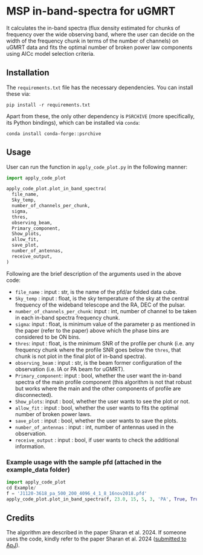# MSP in-band-spectra for uGMRT
It calculates the in-band spectra (flux density estimated for chunks of frequency over the wide observing band, where the user can decide on the width of the frequency chunk in terms of the number of channels) on uGMRT data and fits the optimal number of broken power law components using AICc model selection criteria.

## Installation
The `requirements.txt` file has the necessary dependencies. You can install these via:

```
pip install -r requirements.txt
```
Apart from these, the only other dependency is `PSRCHIVE` (more specifically, its Python bindings), which can be installed via `conda`:

```
conda install conda-forge::psrchive
```

## Usage
User can run the function in `apply_code_plot.py` in the following manner:

```python
import apply_code_plot

apply_code_plot.plot_in_band_spectra(
  file_name,
  Sky_temp,
  number_of_channels_per_chunk,
  sigma,
  thres,
  observing_beam,
  Primary_component,
  Show_plots,
  allow_fit,
  save_plot,
  number_of_antennas,
  receive_output,
)
```

Following are the brief description of the arguments used in the above code:

- ```file_name``` : input : str, is the name of the pfd/ar folded data cube.
- ```Sky_temp``` : input : float, is the sky temperature of the sky at the central frequency of the wideband telescope and the RA, DEC of the pulsar.
- ```number_of_channels_per_chunk```: input : int, number of channel to be taken in each in-band spectra frequency chunk.
- ```sigma```: input : float, is minimum value of the parameter p as mentioned in the paper (refer to the paper) above which the phase bins are considered to be ON bins.
- ```thres```: input : float, is the minimum SNR of the profile per chunk (i.e. any frequency chunk where the profile SNR goes below the ```thres```, that chunk is not plot in the final plot of in-band spectra).
- ```observing_beam``` : input : str, is the beam former configuration of the observation (i.e. IA or PA beam for uGMRT).
- ```Primary_component```: input : bool, whether the user want the in-band spectra of the main profile component (this algorithm is not that robust but works where the main and the other components of profile are disconnected).
- ```Show_plots```: input : bool, whether the user wants to see the plot or not.
- ```allow_fit``` : input : bool, whether the user wants to fits the optimal number of broken power laws.
- ```save_plot``` : input : bool, whether the user wants to save the plots.
- ```number_of_antennas``` : input : int, number of antennas used in the observation.
- ```receive_output```  : input : bool, if user wants to check the additional information.

### Example usage with the sample pfd (attached in the example_data folder)

```python
import apply_code_plot
cd Example/
f = 'J1120-3618_pa_500_200_4096_4_1_8_16nov2018.pfd'
apply_code_plot.plot_in_band_spectra(f, 23.0, 15, 5, 3, 'PA', True, True, True, False, 24, False)
```

## Credits
The algorithm are described in the paper Sharan et al. 2024. If someone uses the code, kindly refer to the paper Sharan et al. 2024 ([submitted to ApJ](https://iopscience.iop.org/article/10.3847/1538-4357/ad55c8)).
